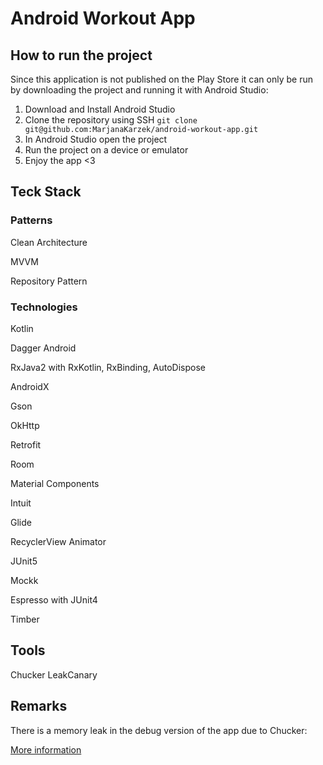 # Android Workout App
## How to run the project
Since this application is not published on the Play Store it can only be run by downloading the project and running it with Android Studio:

1. Download and Install Android Studio
2. Clone the repository using SSH `git clone git@github.com:MarjanaKarzek/android-workout-app.git`
3. In Android Studio open the project
4. Run the project on a device or emulator
5. Enjoy the app <3

## Teck Stack
### Patterns
Clean Architecture

MVVM

Repository Pattern

### Technologies
Kotlin


Dagger Android

RxJava2 with RxKotlin, RxBinding, AutoDispose

AndroidX


Gson

OkHttp

Retrofit


Room


Material Components

Intuit

Glide

RecyclerView Animator


JUnit5

Mockk

Espresso with JUnit4


Timber

## Tools
Chucker
LeakCanary

## Remarks
There is a memory leak in the debug version of the app due to Chucker: 

[More information](https://github.com/ChuckerTeam/chucker/issues/102)
